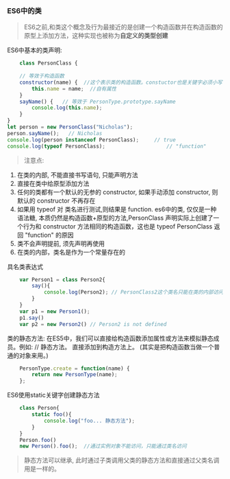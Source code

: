### ES6中的类
> ES6之前,和类这个概念及行为最接近的是创建一个构造函数并在构造函数的原型上添加方法，这种实现也被称为**自定义的类型创建**

ES6中基本的类声明:
```javascript
	class PersonClass {  
	
    // 等效于构造函数
    constructor(name) {  //这个表示类的构造函数。constuctor也是关键字必须小写
        this.name = name;  //自有属性
    } 
    sayName() {   // 等效于 PersonType.prototype.sayName
        console.log(this.name);
    }
}
let person = new PersonClass("Nicholas");
person.sayName();   // Nicholas
console.log(person instanceof PersonClass);     // true
console.log(typeof PersonClass);                    // "function"
```

>注意点: 

1. 在类的内部, 不能直接书写语句, 只能声明方法
2. 直接在类中给原型添加方法
3. 任何的类都有一个默认的无参的 constructor, 如果手动添加 constructor,
  则默认的 constructor 不再存在
4. 如果用 typeof 对 类名进行测试,则结果是 function.  es6中的类, 仅仅是一种
  语法糖, 本质仍然是构造函数+原型的方法,PersonClass 声明实际上创建了一个行为和 constructor 方法相同的构造函数，这也是 typeof PersonClass 返回 "function" 的原因
5. 类不会声明提前, 须先声明再使用
6. 在类的内部，类名是作为一个常量存在的

具名类表达式 
```javascript
	var Person1 = class Person2{
    	say(){
        	console.log(Person2); // PersonClass2这个类名只能在类的内部访问到
        }
	}
	var p1 = new Person1();
	p1.say()
	var p2 = new Person2() // Person2 is not defined
```

类的静态方法:
在ES5中，我们可以直接给构造函数添加属性或方法来模拟静态成员。例如:
// 静态方法。  直接添加到构造方法上。  (其实是把构造函数当做一个普通的对象来用。)
```javascript
	PersonType.create = function(name) {
		return new PersonType(name);
	};
```
ES6使用static关键字创建静态方法
```javascript
	class Person{
    	static foo(){
        	console.log("foo... 静态方法");
    	}
	}
	Person.foo()
	new Person().foo();  //通过实例对象不能访问，只能通过类名访问
```

> 静态方法可以继承, 此时通过子类调用父类的静态方法和直接通过父类名调用是一样的。